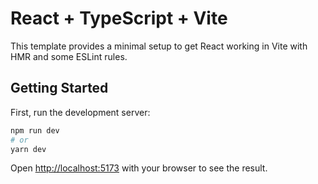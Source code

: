 # React + TypeScript + Vite

This template provides a minimal setup to get React working in Vite with HMR and some ESLint rules.

## Getting Started

First, run the development server:

```bash
npm run dev
# or
yarn dev
```

Open [http://localhost:5173](http://localhost:5173) with your browser to see the result.
